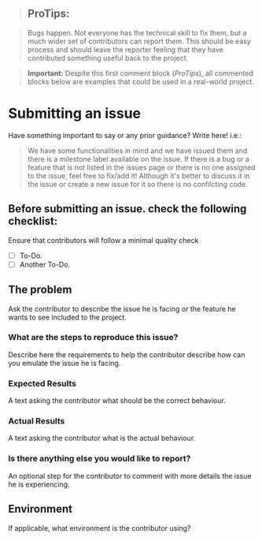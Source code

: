 > ## ProTips:

> Bugs happen. Not everyone has the technical skill to fix them, but a much wider set of contributors can report them. This should be easy process and should leave the reporter feeling that they have contributed something useful back to the project.

> **Important:** Despite this first comment block (_ProTips_), all commented blocks below are examples that could be used in a real-world project.

# Submitting an issue

Have something important to say or any prior guidance? Write here! i.e.:

> We have some functionalities in mind and we have issued them and there is a milestone label available on the issue. If there is a bug or a feature that is not listed in the issues page or there is no one assigned to the issue, feel free to fix/add it! Although it's better to discuss it in the issue or create a new issue for it so there is no confilcting code.

## Before submitting an issue. check the following checklist:

Ensure that contributors will follow a minimal quality check

- [ ] To-Do.
- [ ] Another To-Do.

## The problem

Ask the contributor to describe the issue he is facing or the feature he wants to see included to the project. 

### What are the steps to reproduce this issue?

Describe here the requirements to help the contributor describe how can you emulate the issue he is facing.

### Expected Results

A text asking the contributor what should be the correct behaviour. 

### Actual Results

A text asking the contributor what is the actual behaviour. 

### Is there anything else you would like to report?

An optional step for the contributor to comment with more details the issue he is experiencing.

## Environment

If applicable, what environment is the contributor using?